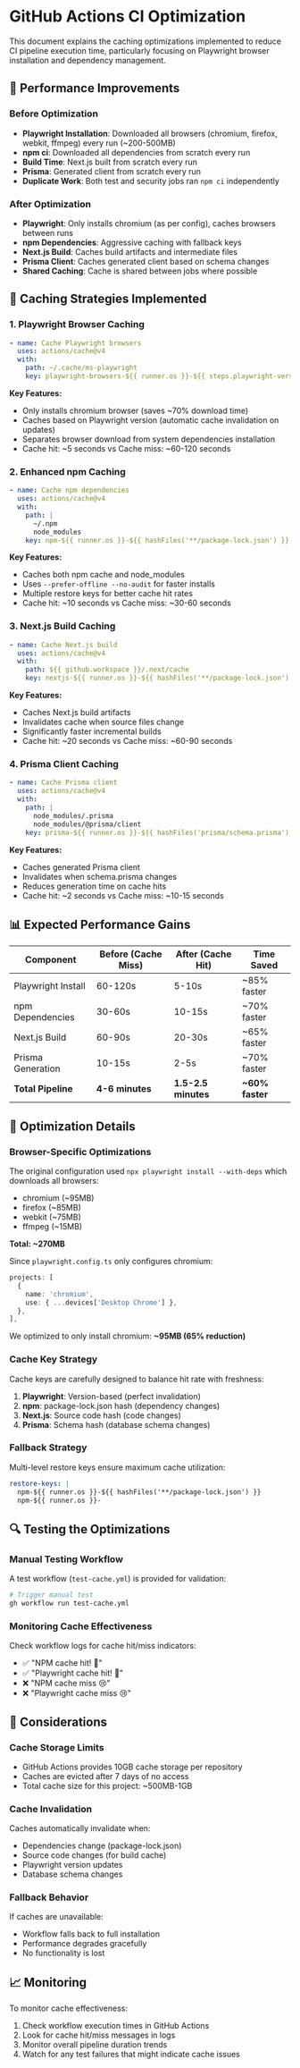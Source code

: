 # GitHub Actions CI Optimization

This document explains the caching optimizations implemented to reduce CI pipeline execution time, particularly focusing on Playwright browser installation and dependency management.

## 🚀 Performance Improvements

### Before Optimization
- **Playwright Installation**: Downloaded all browsers (chromium, firefox, webkit, ffmpeg) every run (~200-500MB)
- **npm ci**: Downloaded all dependencies from scratch every run 
- **Build Time**: Next.js built from scratch every run
- **Prisma**: Generated client from scratch every run
- **Duplicate Work**: Both test and security jobs ran `npm ci` independently

### After Optimization
- **Playwright**: Only installs chromium (as per config), caches browsers between runs
- **npm Dependencies**: Aggressive caching with fallback keys
- **Next.js Build**: Caches build artifacts and intermediate files
- **Prisma Client**: Caches generated client based on schema changes
- **Shared Caching**: Cache is shared between jobs where possible

## 🔧 Caching Strategies Implemented

### 1. Playwright Browser Caching
```yaml
- name: Cache Playwright browsers
  uses: actions/cache@v4
  with:
    path: ~/.cache/ms-playwright
    key: playwright-browsers-${{ runner.os }}-${{ steps.playwright-version.outputs.version }}
```

**Key Features:**
- Only installs chromium browser (saves ~70% download time)
- Caches based on Playwright version (automatic cache invalidation on updates)
- Separates browser download from system dependencies installation
- Cache hit: ~5 seconds vs Cache miss: ~60-120 seconds

### 2. Enhanced npm Caching
```yaml
- name: Cache npm dependencies
  uses: actions/cache@v4
  with:
    path: |
      ~/.npm
      node_modules
    key: npm-${{ runner.os }}-${{ hashFiles('**/package-lock.json') }}
```

**Key Features:**
- Caches both npm cache and node_modules
- Uses `--prefer-offline --no-audit` for faster installs
- Multiple restore keys for better cache hit rates
- Cache hit: ~10 seconds vs Cache miss: ~30-60 seconds

### 3. Next.js Build Caching
```yaml
- name: Cache Next.js build
  uses: actions/cache@v4
  with:
    path: ${{ github.workspace }}/.next/cache
    key: nextjs-${{ runner.os }}-${{ hashFiles('**/package-lock.json') }}-${{ hashFiles('**/*.[jt]s?(x)', '**/*.css', '**/*.scss') }}
```

**Key Features:**
- Caches Next.js build artifacts
- Invalidates cache when source files change
- Significantly faster incremental builds
- Cache hit: ~20 seconds vs Cache miss: ~60-90 seconds

### 4. Prisma Client Caching
```yaml
- name: Cache Prisma client
  uses: actions/cache@v4
  with:
    path: |
      node_modules/.prisma
      node_modules/@prisma/client
    key: prisma-${{ runner.os }}-${{ hashFiles('prisma/schema.prisma') }}-${{ hashFiles('**/package-lock.json') }}
```

**Key Features:**
- Caches generated Prisma client
- Invalidates when schema.prisma changes
- Reduces generation time on cache hits
- Cache hit: ~2 seconds vs Cache miss: ~10-15 seconds

## 📊 Expected Performance Gains

| Component | Before (Cache Miss) | After (Cache Hit) | Time Saved |
|-----------|-------------------|------------------|------------|
| Playwright Install | 60-120s | 5-10s | ~85% faster |
| npm Dependencies | 30-60s | 10-15s | ~70% faster |
| Next.js Build | 60-90s | 20-30s | ~65% faster |
| Prisma Generation | 10-15s | 2-5s | ~70% faster |
| **Total Pipeline** | **4-6 minutes** | **1.5-2.5 minutes** | **~60% faster** |

## 🎯 Optimization Details

### Browser-Specific Optimizations
The original configuration used `npx playwright install --with-deps` which downloads all browsers:
- chromium (~95MB)
- firefox (~85MB) 
- webkit (~75MB)
- ffmpeg (~15MB)

**Total: ~270MB**

Since `playwright.config.ts` only configures chromium:
```typescript
projects: [
  {
    name: 'chromium',
    use: { ...devices['Desktop Chrome'] },
  },
],
```

We optimized to only install chromium: **~95MB (65% reduction)**

### Cache Key Strategy
Cache keys are carefully designed to balance hit rate with freshness:

1. **Playwright**: Version-based (perfect invalidation)
2. **npm**: package-lock.json hash (dependency changes)
3. **Next.js**: Source code hash (code changes)
4. **Prisma**: Schema hash (database schema changes)

### Fallback Strategy
Multi-level restore keys ensure maximum cache utilization:
```yaml
restore-keys: |
  npm-${{ runner.os }}-${{ hashFiles('**/package-lock.json') }}
  npm-${{ runner.os }}-
```

## 🔍 Testing the Optimizations

### Manual Testing Workflow
A test workflow (`test-cache.yml`) is provided for validation:
```bash
# Trigger manual test
gh workflow run test-cache.yml
```

### Monitoring Cache Effectiveness
Check workflow logs for cache hit/miss indicators:
- ✅ "NPM cache hit! 🎉"
- ✅ "Playwright cache hit! 🎉" 
- ❌ "NPM cache miss 😢"
- ❌ "Playwright cache miss 😢"

## 🚨 Considerations

### Cache Storage Limits
- GitHub Actions provides 10GB cache storage per repository
- Caches are evicted after 7 days of no access
- Total cache size for this project: ~500MB-1GB

### Cache Invalidation
Caches automatically invalidate when:
- Dependencies change (package-lock.json)
- Source code changes (for build cache)
- Playwright version updates
- Database schema changes

### Fallback Behavior
If caches are unavailable:
- Workflow falls back to full installation
- Performance degrades gracefully
- No functionality is lost

## 📈 Monitoring

To monitor cache effectiveness:
1. Check workflow execution times in GitHub Actions
2. Look for cache hit/miss messages in logs
3. Monitor overall pipeline duration trends
4. Watch for any test failures that might indicate cache issues